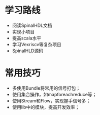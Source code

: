 # 学习路线

* 阅读SpinalHDL文档
* 实现小项目
* 提高scala水平
* 学习Vexriscv等复杂项目
* SpinalHLD源码

# 常用技巧
* 多使用Bundle将常用的信号打包；
* 使用集合操作，如mapforeachreduce等；
* 使用Stream和Flow，实现握手信号多；
* 使用lib中的模块，提高开发效率；
